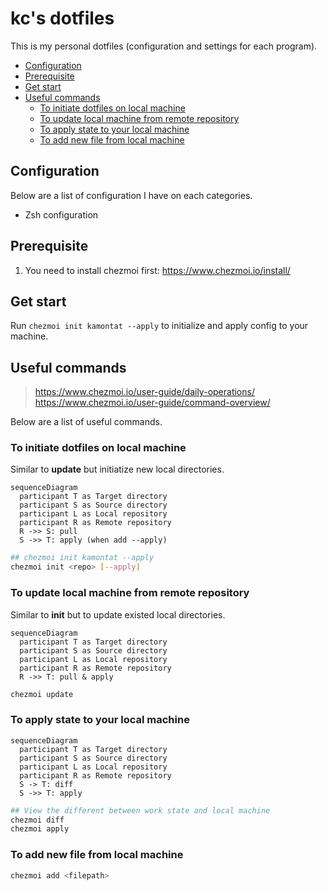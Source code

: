 # kc's dotfiles

This is my personal dotfiles (configuration and settings for each program).

- [Configuration](#configuration)
- [Prerequisite](#prerequisite)
- [Get start](#get-start)
- [Useful commands](#useful-commands)
  - [To initiate dotfiles on local machine](#to-initiate-dotfiles-on-local-machine)
  - [To update local machine from remote repository](#to-update-local-machine-from-remote-repository)
  - [To apply state to your local machine](#to-apply-state-to-your-local-machine)
  - [To add new file from local machine](#to-add-new-file-from-local-machine)

## Configuration

Below are a list of configuration I have on each categories.

- Zsh configuration

## Prerequisite

1. You need to install chezmoi first: https://www.chezmoi.io/install/

## Get start

Run `chezmoi init kamontat --apply` to initialize and apply config to your machine.

## Useful commands

> https://www.chezmoi.io/user-guide/daily-operations/
> https://www.chezmoi.io/user-guide/command-overview/

Below are a list of useful commands.

### To initiate dotfiles on local machine

Similar to **update** but initiatize new local directories.

```mermaid
sequenceDiagram
  participant T as Target directory
  participant S as Source directory
  participant L as Local repository
  participant R as Remote repository
  R ->> S: pull
  S ->> T: apply (when add --apply)
```

```bash
## chezmoi init kamontat --apply
chezmoi init <repo> [--apply]
```

### To update local machine from remote repository

Similar to **init** but to update existed local directories.

```mermaid
sequenceDiagram
  participant T as Target directory
  participant S as Source directory
  participant L as Local repository
  participant R as Remote repository
  R ->> T: pull & apply
```

```bash
chezmoi update
```

### To apply state to your local machine

```mermaid
sequenceDiagram
  participant T as Target directory
  participant S as Source directory
  participant L as Local repository
  participant R as Remote repository
  S -> T: diff
  S ->> T: apply
```

```bash
## View the different between work state and local machine
chezmoi diff
chezmoi apply
```

### To add new file from local machine

```bash
chezmoi add <filepath>
```